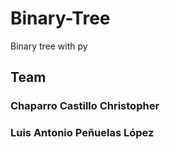 # Binary-Tree
Binary tree with py

## Team
### Chaparro Castillo Christopher
### Luis Antonio Peñuelas López
